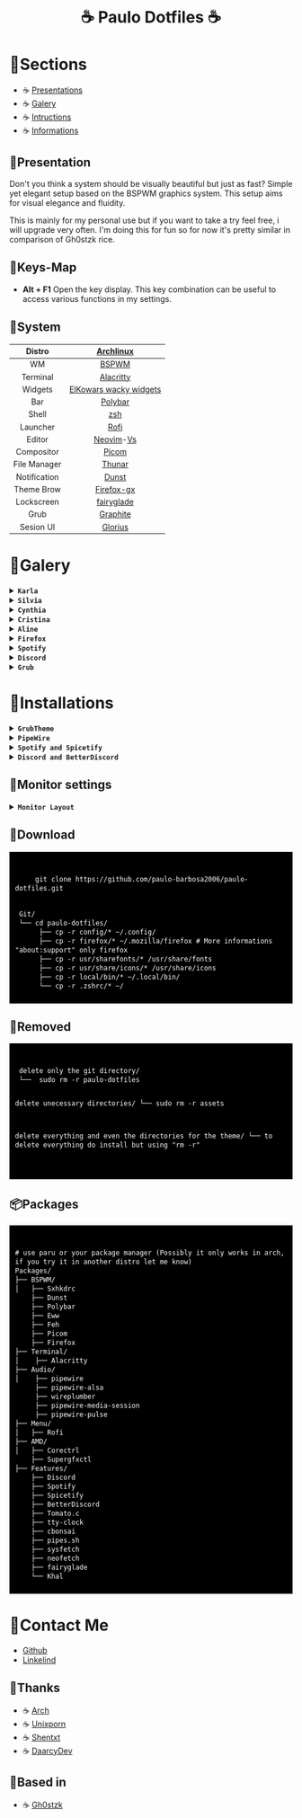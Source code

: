 <div align="center">
     <h1> ☕ Paulo Dotfiles ☕</h1>
 </div>
 
# 🌿Sections

- ☕ [Presentations](https://github.com/paulo-barbosa2006/paulo-dotfiles/tree/main#system)
- ☕ [Galery](https://github.com/paulo-barbosa2006/paulo-dotfiles/tree/main#galery)
- ☕ [Intructions](https://github.com/paulo-barbosa2006/paulo-dotfiles/tree/main#download)
- ☕ [Informations](https://github.com/paulo-barbosa2006/paulo-dotfiles/tree/main#contact-me)

## 🌿Presentation

Don't you think a system should be visually beautiful but just as fast? Simple yet elegant setup based on the BSPWM graphics system.
This setup aims for visual elegance and fluidity.

This is mainly for my personal use but if you want to take a try feel free, i will upgrade very often.
I'm doing this for fun so for now it's pretty similar in comparison of Gh0stzk rice.

## 🌿Keys-Map

- **Alt + F1** Open the key display. This key combination can be useful to access various functions in my settings.


## 🌿System

|    Distro    |                        [Archlinux](https://github.com/archlinux)                   |
| :----------: | :--------------------------------------------------------------------------------: |
|      WM      |                 [BSPWM](https://github.com/baskerville/bspwm)                      |
|   Terminal   |                         [Alacritty](https://alacritty)    
|   Widgets    |            [ElKowars wacky widgets](https://github.com/elkowar/eww)                |
|     Bar      |            [Polybar](https://github.com/polybar/polybar)                           |
|    Shell     |                [zsh](https://github.com/ohmyzsh/ohmyzsh)                           |
|   Launcher   |                   [Rofi](https://github.com/davatorium/rofi)                       |
|    Editor    | [Neovim](https://github.com/neovim/neovim)-[Vs](https://code.visualstudio.com/)    |
|  Compositor  |              [Picom](https://github.com/FT-Labs/picom)                             |
| File Manager |              [Thunar](https://github.com/xfce-mirror/thunar)                       |
| Notification |              [Dunst](https://github.com/dunst-project/dunst)                       |
| Theme Brow   |              [Firefox-gx](https://github.com/Godiesc/firefox-gx)                   |
| Lockscreen   |     [fairyglade](https://github.com/fairyglade/ly)                                 |
| Grub         | [Graphite](https://github.com/vinceliuice/Graphite-gtk-theme/tree/main/other/grub2)|
| Sesion UI    |   [Glorius](https://github.com/thecmdrunner/lightdm-glorious-webkit2)              |

# 🌿Galery

<details>

<summary><b><code>Karla</code></b></summary>

![demo](/assets/karla.png)

</details>

<details>

<summary><b><code>Silvia</code></b></summary>

![demo](/assets/silvia.png)

</details>

<details>

<summary><b><code>Cynthia</code></b></summary>

![demo](/assets/chynthia.png)

</details>

<details>

<summary><b><code>Cristina</code></b></summary>

![demo](/assets/cristina.png)

</details>


<details>

<summary><b><code>Aline</code></b></summary>

![demo](/assets/aline.png)

</details>


<details>

<summary><b><code>Firefox</code></b></summary>

![demo](/assets/firefox_page.png)

</details>

<details>

<summary><b><code>Spotify</code></b></summary>

![demo](/assets/spicetify.png)

</details>

<details>

<summary><b><code>Discord</code></b></summary>

![demo](/assets/discord.png)

</details>


<details>

<summary><b><code>Grub</code></b></summary>

![demo](/assets/grub_theme.png)

</details>

# 🌿Installations

<details>

<summary><b><code>GrubTheme</code></b></summary>

You will need to extract grub2-theme.tar.xz first.
<pre><code>
     cd /grub-theme
     
</pre></code>

Extract the contents of the file
<pre><code>
     tar -xf Graphite-grub2-theme.tar.xz
     
</pre></code>

This will extract the Grub theme files to the current directory.

Navigate to the Grub theme directory
<pre><code>
     cd Graphite-grub2-theme
     
</pre></code>

Install the Grub theme. Try to find an install.sh file inside the directory and run it with sudo.
<pre><code>
     sudo ./install.sh -b
     
</pre></code>

This will install the Grub theme in the /boot/grub/themes directory.


Update Grub
<pre><code>
     sudo grub-mkconfig -o /boot/grub/grub.cfg
     
</pre></code>
This will update the Grub configuration file with your new settings.

![demo](/assets/grub_theme.png)

</details>

<details>

<summary><b><code>PipeWire</code></b></summary>
<br>
Pulseaudio tends to cause a lot of problems in the long term, so the solution I found is to use pipewire.
<br>
<pre><code>
     sudo pacman -S pipewire pipewire-alsa wireplumber pipewire-media-session pipewire-pulse
     
</pre></code>
<br>
To avoid any conflicts with Pipewire or pipewire-pulse, you should uninstall PulseAudio completely from your system. To remove pulseaudio from Arch-based systems, run:
<pre><code>
     sudo pacman -Rns pulseaudio
     
</pre></code>
<br>
To disable PulseAudio services, you can run:
<pre><code>
     systemctl --user --now disable pulseaudio.service pulseaudio.socket
     
</pre></code>
<br>
To disable PulseAudio services, you can run:
<pre><code>
    systemctl --user mask pulseaudio
     
</pre></code>
<br>
Finally enable PipeWire audio server and WirePlumber session manager
<pre><code>
     systemctl --user --now enable pipewire pipewire-pulse wireplumber
     systemctl --user --now enable pipewire pipewire-pulse pipewire-media-session
     
</pre></code>
</details>

<details>

<summary><b><code>Spotify and Spicetify</code></b></summary>
<br>
Download spotify and spicetify
<pre><code>
     sudo pacman -S spotify-launcher
     curl -fsSL https://raw.githubusercontent.com/khanhas/spicetify-cli/master/install.sh | sh
     
</pre></code>
<br>
Authorize Spicetify and modify your Spotify
<pre><code>
     sudo chmod a+wr /opt/spotify
     sudo chmod a+wr /opt/spotify/Apps -R
     
</pre></code>

<pre><code>
     cd ~/spicetify-cli
     ./spicetify backup apply enable-devtool
     
</pre></code>
<br>
Downloading new themes
<pre><code>
    git clone https://github.com/morpheusthewhite/spicetify-themes.git
    cd spicetify-themes
    cp -r * ~/.config/spicetify/Themes
     
</pre></code>
Once installed, the themes are stored in “~/.config/spicetify/Themes/”.
     
<br>
Applying the new themes
<pre><code>
     cd ~/spicetify-cli”
     ./spicetify config current_theme THEMENAME
     ./spicetify apply
     ./spicetify config color_scheme SCHEMENAME
     ./spicetify apply
     
</pre></code>

<h3>List of spicetify themes</h3>
https://spicetify.app/docs/advanced-usage/themes/

I'm currently using https://github.com/Comfy-Themes/Spicetify?tab=readme-ov-file
![demo](/assets/spicetify.png)

</details>


<details>

<summary><b><code>Discord and BetterDiscord</code></b></summary>
<br>
Nobody wants to have the experience of opening discord and being presented with the beautiful news that discord needs to be updated.
Therefore, the ideal is to install the AUR discord-arch-electron and discord-update-skip-git.
"A simple script to fix Discord wanting to update while the update isn't in the repos." - discord-update-skip-git
<br>
<pre><code>
     git clone https://aur.archlinux.org/discord_arch_electron.git
     cd discord_arch_electron
     makepkg -si
     
</pre></code>
<pre><code>
     git clone https://aur.archlinux.org/discord-update-skip-git.git
     cd discord-update-skip-git
     makepkg -si
     
</pre></code>
     
<h3>BetterDiscordctl</h3>
<pre><code>
     $ curl -O https://raw.githubusercontent.com/bb010g/betterdiscordctl/master/betterdiscordctl
     $ chmod +x betterdiscordctl
     $ sudo mv betterdiscordctl /usr/local/bin
     $ sudo betterdiscordctl self-upgrade
     
</pre></code>

<h3>BetterDiscord</h3>
Replace [COMMAND] with install to install BD for the first time, reinstall to reinstall BD after a Discord update, or uninstall to uninstall an existing installation.
<pre><code>
    $ betterdiscordctl [COMMAND]
     
</pre></code>

<h3>List of betterdiscord themes</h3>
https://betterdiscord.app/themes

I'm currently using https://github.com/refact0r/midnight-discord/blob/master/flavors/midnight-catppuccin-macchiato.theme.css
I changed the theme css. If you installed the .config that I made available, you will have access to the theme in ~/.config/BetterDiscord/themes/
![demo](/assets/discord.png)

</details>

## 🌿Monitor settings
<details>

<summary><b><code>Monitor Layout</code></b></summary>
If we use two monitors or more, we can start by installing arandr and thus configuring the monitor layout with a GUI

<pre><code>
    sudo nano /etc/X11/xorg.conf
    sudo nvim /etc/X11/xorg.conf
    sudo vim /etc/X11/xorg.conf
     
</pre></code>
Section "Monitor"
    Identifier  "HDMI-A-0"
    Option      "PreferredMode" "1920x1080"
    Option      "Position" "0 0"
    Option      "Rotate" "normal"
    Option      "Refresh" "144"
EndSection

Section "Monitor"
    Identifier  "DisplayPort-2"
    Option      "PreferredMode" "1920x1080"
    Option      "Position" "1920 0"
    Option      "Rotate" "normal"
    Option      "Refresh" "244"
EndSection

Section "Screen"
    Identifier  "Screen0"
<pre><code>
    chmod +x ~/.screenlayout/meu_layout.sh
     
</pre></code>
</details>

## 💾Download

<div style="background-color: black; color: white; padding: 10px;">
<pre><code>
     git clone https://github.com/paulo-barbosa2006/paulo-dotfiles.git
</pre></code>
<pre><code>
 Git/ 
 └── cd paulo-dotfiles/
      ├── cp -r config/* ~/.config/
      ├── cp -r firefox/* ~/.mozilla/firefox # More informations "about:support" only firefox
      ├── cp -r usr/sharefonts/* /usr/share/fonts
      ├── cp -r usr/share/icons/* /usr/share/icons
      ├── cp -r local/bin/* ~/.local/bin/
      └── cp -r .zshrc/* ~/
</code></pre>
</div>

## 💾Removed

<div style="background-color: black; color: white; padding: 10px;">
<pre><code>
 delete only the git directory/ 
 └──  sudo rm -r paulo-dotfiles 

  delete unecessary directories/ 
 └──  sudo rm -r assets 

 delete everything and even the directories for the theme/
 └──  to delete everything do install but using "rm -r"  
</code></pre>
</div>

## 📦Packages

<div style="background-color: black; color: white; padding: 10px;">
<pre><code>
# use paru or your package manager (Possibly it only works in arch, if you try it in another distro let me know)
Packages/
├── BSPWM/
│   ├── Sxhkdrc
    ├── Dunst
    ├── Polybar
    ├── Eww
    ├── Feh
    ├── Picom
    ├── Firefox
├── Terminal/
│    ├── Alacritty
├── Audio/
│    ├── pipewire
     ├── pipewire-alsa
     ├── wireplumber
     ├── pipewire-media-session
     ├── pipewire-pulse
├── Menu/
│   ├── Rofi
├── AMD/
│   ├── Corectrl
    ├── Supergfxctl
├── Features/
    ├── Discord
    ├── Spotify
    ├── Spicetify
    ├── BetterDiscord
    ├── Tomato.c
    ├── tty-clock
    ├── cbonsai
    ├── pipes.sh
    ├── sysfetch
    ├── neofetch
    ├── fairyglade
    └── Khal
</code></pre>
</div>

# 🌿Contact Me

- [Github](https://github.com/paulo-barbosa2006/)
- [Linkelind]()

## 🌿Thanks

- ☕ [Arch](https://archlinux.org/)
- ☕ [Unixporn](https://www.reddit.com/r/unixporn/)
- ☕ [Shentxt](https://github.com/Shentxt/NordicBreeze)
- ☕ [DaarcyDev](https://youtu.be/Vu5RRz11yD8?si=Zn4TD8xgC9PoQfVj) 

## 🌿Based in 

- ☕ [Gh0stzk](https://github.com/gh0stzk/dotfiles)

